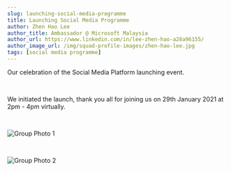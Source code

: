 ```yaml
---
slug: launching-social-media-programme 
title: Launching Social Media Programme
author: Zhen Hao Lee
author_title: Ambassador @ Microsoft Malaysia
author_url: https://www.linkedin.com/in/lee-zhen-hao-a28a96155/
author_image_url: /img/squad-profile-images/zhen-hao-lee.jpg
tags: [social media programme]
---
```


Our celebration of the Social Media Platform launching event.

<!--truncate-->

<br/>

We initiated the launch, thank you all for joining us on 29th January 2021 at 2pm - 4pm virtually.

<br/>

![Group Photo 1](../static/assets/blog/2021-01-29-smp-launching/group-photo-1.png)

<br/>

![Group Photo 2](../static/assets/blog/2021-01-29-smp-launching/group-photo-2.png)


